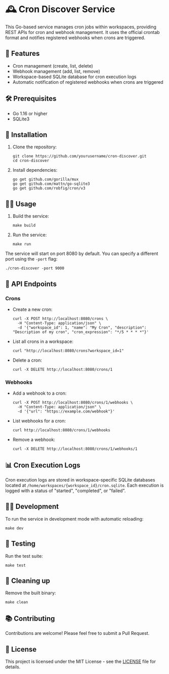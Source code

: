 # 🕰️ Cron Discover Service

This Go-based service manages cron jobs within workspaces, providing REST APIs for cron and webhook management. It uses the official crontab format and notifies registered webhooks when crons are triggered.

## 🌟 Features

- Cron management (create, list, delete)
- Webhook management (add, list, remove)
- Workspace-based SQLite database for cron execution logs
- Automatic notification of registered webhooks when crons are triggered

## 🛠 Prerequisites

- Go 1.16 or higher
- SQLite3

## 🚀 Installation

1. Clone the repository:

   ```
   git clone https://github.com/yourusername/cron-discover.git
   cd cron-discover
   ```

2. Install dependencies:
   ```
   go get github.com/gorilla/mux
   go get github.com/mattn/go-sqlite3
   go get github.com/robfig/cron/v3
   ```

## 🏃‍♂️ Usage

1. Build the service:

   ```
   make build
   ```

2. Run the service:
   ```
   make run
   ```

The service will start on port 8080 by default. You can specify a different port using the `-port` flag:

```
./cron-discover -port 9000
```

## 🔧 API Endpoints

### Crons

- Create a new cron:

  ```
  curl -X POST http://localhost:8080/crons \
    -H "Content-Type: application/json" \
    -d '{"workspace_id": 1, "name": "My Cron", "description": "Description of my cron", "cron_expression": "*/5 * * * *"}'
  ```

- List all crons in a workspace:

  ```
  curl "http://localhost:8080/crons?workspace_id=1"
  ```

- Delete a cron:
  ```
  curl -X DELETE http://localhost:8080/crons/1
  ```

### Webhooks

- Add a webhook to a cron:

  ```
  curl -X POST http://localhost:8080/crons/1/webhooks \
    -H "Content-Type: application/json" \
    -d '{"url": "https://example.com/webhook"}'
  ```

- List webhooks for a cron:

  ```
  curl http://localhost:8080/crons/1/webhooks
  ```

- Remove a webhook:
  ```
  curl -X DELETE http://localhost:8080/crons/1/webhooks/1
  ```

## 📊 Cron Execution Logs

Cron execution logs are stored in workspace-specific SQLite databases located at `/home/workspaces/{workspace_id}/cron.sqlite`. Each execution is logged with a status of "started", "completed", or "failed".

## 🧑‍💻 Development

To run the service in development mode with automatic reloading:

```
make dev
```

## 🧪 Testing

Run the test suite:

```
make test
```

## 🧹 Cleaning up

Remove the built binary:

```
make clean
```

## 📚 Contributing

Contributions are welcome! Please feel free to submit a Pull Request.

## 📄 License

This project is licensed under the MIT License - see the [LICENSE](LICENSE) file for details.
